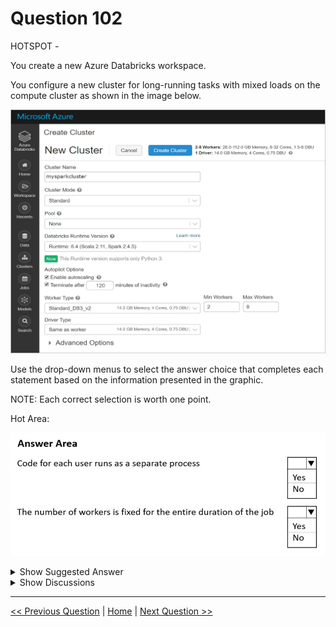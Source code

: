 # Question 102

HOTSPOT -

You create a new Azure Databricks workspace.

You configure a new cluster for long-running tasks with mixed loads on the compute cluster as shown in the image below.

![Question Image](images/q102_q_0014000001.png)

Use the drop-down menus to select the answer choice that completes each statement based on the information presented in the graphic.

NOTE: Each correct selection is worth one point.

Hot Area:

![Question Image](images/q102_q_0014100001.png)

<details>
  <summary>Show Suggested Answer</summary>

  <img src="images/q102_ans_0_0014100002.jpg" alt="Answer Image"><br>
<p>Box 1: No -</p>
<p>Running user code in separate processes is not possible in Scala.</p>
<p>Box 2: No -</p>
<p>Autoscaling is enabled. Minimum 2 workers, Maximum 8 workers.</p>
<p>Reference:</p>
<p>https://docs.databricks.com/clusters/configure.html</p>

</details>

<details>
  <summary>Show Discussions</summary>

<blockquote><p><strong>michaelmorar</strong> <code>(Sun 04 Dec 2022 08:41)</code> - <em>Upvotes: 12</em></p><p>Correct answer:

Scala code will be executed inside the Spark JVM (per machine) that is shared between all users, so you can get access to everything that is inside JVM.

https://learn.microsoft.com/en-us/answers/questions/924587/azure-databricks-scala-on-high-concurrency-cluster.html

High Concurrency clusters can run workloads developed in SQL, Python, and R. The performance and security of High Concurrency clusters is provided by running user code in separate processes, which is not possible in Scala.

https://learn.microsoft.com/en-us/azure/databricks/clusters/configure#--high-concurrency-clusters</p></blockquote>
<blockquote><p><strong>hiyoww</strong> <code>(Sun 07 Apr 2024 08:53)</code> - <em>Upvotes: 1</em></p><p>this question is seem related to DP-203 data engineering exam more</p></blockquote>
<blockquote><p><strong>cyberfriends</strong> <code>(Fri 13 Oct 2023 16:05)</code> - <em>Upvotes: 1</em></p><p>why not yes and yes&gt;???</p></blockquote>
<blockquote><p><strong>jefimija</strong> <code>(Mon 28 Oct 2024 11:34)</code> - <em>Upvotes: 1</em></p><p>Pool = None
- no parallel processes

Number of workers vary between 2 and 8 so not fixed</p></blockquote>

</details>

---

[<< Previous Question](question_101.md) | [Home](/index.md) | [Next Question >>](question_103.md)
